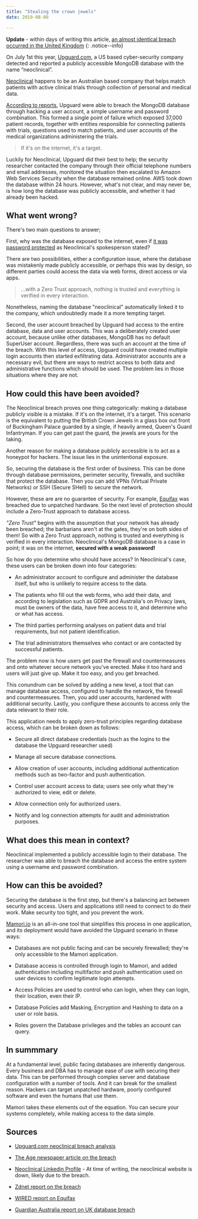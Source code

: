 ```yaml
---
title: "Stealing the crown jewels"
date: 2019-08-08

---
```


**Update** - within days of writing this article, <a href="https://www.theguardian.com/technology/2019/aug/14/major-breach-found-in-biometrics-system-used-by-banks-uk-police-and-defence-firms" target="\_blank" rel="noopener">an almost identical breach occurred in the United Kingdom</a>
{: .notice--info}

On July 1st this year, <a href="https://www.upguard.com/breaches/data-leak-neoclinical-australia-new-zealand" target="\_blank" rel="noopener">Upguard.com</a>, a US based cyber-security company detected and reported a publicly accessible MongoDB database with the name “neoclinical”.

<a href="https://www.linkedin.com/company/neoclinical" target="\_blank" rel="noopener">Neoclinical</a> happens to be an Australian based company that helps match patients with active clinical trials through collection of personal and medical data.

<!--more-->

<a href="https://www.zdnet.com/article/upguard-finds-information-on-over-37000-australia-and-new-zealand-clinical-trial-participants-in-the-wild" target="\_blank" rel="noopener">According to reports</a>, Upguard were able to breach the MongoDB database through hacking a user account, a simple username and password combination. This formed a single point of failure which exposed 37,000 patient records, together with entities responsible for connecting patients with trials, questions used to match patients, and user accounts of the medical organizations administering the trials.

> If it's on the internet, it's a target.

Luckily for Neoclinical, Upguard did their best to help; the security researcher contacted the company through their official telephone numbers and email addresses, monitored the situation then escalated to Amazon Web Services Security when the database remained online. AWS took down the database within 24 hours. However, what's not clear, and may never be, is how long the database was publicly accessible, and whether it had already been hacked.

## What went wrong?

There's two main questions to answer;

First, why was the database exposed to the internet, even if <a href="https://www.theage.com.au/business/companies/thousands-of-medical-histories-exposed-in-data-breach-20190807-p52euq.html" target="\_blank" rel="noopener">it was password protected</a> as Neoclinical's spokesperson stated?

There are two possibilities, either a configuration issue, where the database was mistakenly made publicly accessible, or perhaps this was by design, so different parties could access the data via web forms, direct access or via apps.

> ...with a Zero Trust approach, nothing is trusted and everything is verified in every interaction.

Nonetheless, naming the database "neoclinical" automatically linked it to the company, which undoubtedly made it a more tempting target.

Second, the user account breached by Upguard had access to the entire database, data and user accounts. This was a deliberately created user account, because unlike other databases, MongoDB has no default SuperUser account. Regardless, there was such an account at the time of the breach. With this level of access, Upguard could have created multiple login accounts then started exfiltrating data. Administrator accounts are a necessary evil, but there are ways to restrict access to both data and administrative functions which should be used. The problem lies in those situations where they are not.

## How could this have been avoided?

The Neoclinical breach proves one thing categorically: making a database publicly visible is a mistake. If it's on the internet, it's a target. This scenario is the equivalent to putting the British Crown Jewels in a glass box out front of Buckingham Palace guarded by a single, if heavily armed, Queen's Guard Infantryman. If you can get past the guard, the jewels are yours for the taking.

Another reason for making a database publicly accessible is to act as a honeypot for hackers. The issue lies in the unintentional exposure.

So, securing the database is the first order of business. This can be done through database permissions,  perimeter security, firewalls, and suchlike that protect the database. Then you can add VPNs (Virtual Private Networks) or SSH (Secure SHell) to secure the network.

However, these are are no guarantee of security. For example, <a href="https://www.wired.com/story/equifax-breach-no-excuse/?verso=true" target="\_blank" rel="noopener">Equifax</a> was breached due to unpatched hardware. So the next level of protection should include a Zero-Trust approach to database access.

*"Zero Trust"* begins with the assumption that your network has already been breached; the barbarians aren't at the gates, they're on both sides of them! So with a Zero Trust approach, nothing is trusted and everything is verified in every interaction. Neoclinical's MongoDB database is a case in point; it was on the internet, **secured with a weak password!**

So how do you determine who should have access? In Neoclinical's case, these users can be broken down into four categories:

* An administrator account to configure and administer the database itself, but who is unlikely to require access to the data.

* The patients who fill out the web forms, who add their data, and according to legislation such as GDPR and Australia's on Privacy laws, must be owners of the data, have free access to it, and determine who or what has access.

* The third parties performing analyses on patient data and trial requirements, but not patient identification.

* The trial administrators themselves who contact or are contacted by successful patients.

The problem now is how users get past the firewall and countermeasures and onto whatever secure network you've erected. Make it too hard and users will just give up. Make it too easy, and you get breached.

This conundrum can be solved by adding a new level, a tool that can manage database access, configured to handle the network, the firewall and countermeasures. Then, you add user accounts, hardened with additional security. Lastly, you configure these accounts to access only the data relevant to their role.

This application needs to apply zero-trust principles regarding database access, which can be broken down as follows:

* Secure all direct database credentials (such as the logins to the database the Upguard researcher used)

* Manage all secure database connections.

* Allow creation of user accounts, including additional authentication methods such as two-factor and push authentication.

* Control user account access to data; users see only what they're authorized to view, edit or delete.

* Allow connection only for authorized users.

* Notify and log connection attempts for audit and administration purposes.

## What does this mean in context?

Neoclinical implemented a publicly accessible login to their database. The researcher was able to breach the database and access the entire system using a username and password combination.

## How can this be avoided? ##

Securing the database is the first step, but there's a balancing act between security and access. Users and applications still need to connect to do their work. Make security too tight, and you prevent the work.

<a href="https://mamori.io" target="\_blank" rel="noopener">Mamori.io</a> is an all-in-one tool that simplifies this process in one application, and its deployment would have avoided the Upguard scenario in these ways:

* Databases are not public facing and can be securely firewalled; they're only accessible to the Mamori application.

* Database access is controlled through login to Mamori, and added authentication including multifactor and push authentication used on user devices to confirm legitimate login attempts.

* Access Policies are used to control who can login, when they can login, their location, even their IP.

* Database Policies add Masking, Encryption and Hashing to data on a user or role basis.

* Roles govern the Database privileges and the tables an account can query.

## In summmary ##

At a fundamental level, public facing databases are inherently dangerous. Every business and DBA has to manage ease of use with securing their data. This can be performed through complex server and database configuration with a number of tools. And it can break for the smallest reason. Hackers can target unpatched hardware, poorly configured software and even the humans that use them.

Mamori takes these elements out of the equation. You can secure your systems completely, while making access to the data simple.

## Sources ##

* <a href="https://www.upguard.com/breaches/data-leak-neoclinical-australia-new-zealand" target="\_blank" rel="noopener">Upguard.com neoclinical breach analysis</a>

* <a href="https://www.theage.com.au/business/companies/thousands-of-medical-histories-exposed-in-data-breach-20190807-p52euq.html" target="\_blank" rel="noopener">The Age newspaper article on the breach</a>

* <a href="https://www.linkedin.com/company/neoclinical" target="\_blank" rel="noopener">Neoclinical Linkedin Profile</a> - At time of writing, the neoclinical website is down, likely due to the breach.

* <a href="https://www.zdnet.com/article/upguard-finds-information-on-over-37000-australia-and-new-zealand-clinical-trial-participants-in-the-wild/" target="\_blank" rel="noopener">Zdnet report on the breach</a>

* <a href="https://www.wired.com/story/equifax-breach-no-excuse/?verso=true" target="\_blank" rel="noopener">WIRED report on Equifax</a>

* <a href="https://www.theguardian.com/technology/2019/aug/14/major-breach-found-in-biometrics-system-used-by-banks-uk-police-and-defence-firms" target="\_blank" rel="noopener">Guardian Australia report on UK database breach</a>
